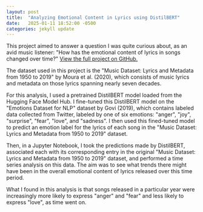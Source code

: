 ```yaml
---
layout: post
title:  "Analyzing Emotional Content in Lyrics using DistilBERT"
date:   2025-01-11 18:52:00 -0500
categories: jekyll update
---
```


This project aimed to answer a question I was quite curious about, as an avid music listener: "How has the emotional content of lyrics in songs changed over time?" [View the full project on GitHub.](https://github.com/LeenKharboutli/lyric-emotion-analysis)

The dataset used in this project is the "Music Dataset: Lyrics and Metadata from 1950 to 2019" by Moura et al. (2020), which consists of music lyrics and metadata on those lyrics spanning nearly seven decades.

For this analysis, I used a pretrained DistilBERT model loaded from the Hugging Face Model Hub. I fine-tuned this DistilBERT model on the "Emotions Dataset for NLP" dataset by Govi (2019), which contains labeled data collected from Twitter, labeled by one of six emotions: "anger", "joy", "surprise", "fear", "love", and "sadness". I then used this fined-tuned model to predict an emotion label for the lyrics of each song in the "Music Dataset: Lyrics and Metadata from 1950 to 2019" dataset.

Then, in a Jupyter Notebook, I took the predictions made by DistilBERT, associated each with its corresponding entry in the original "Music Dataset: Lyrics and Metadata from 1950 to 2019" dataset, and performed a time series analysis on this data. The aim was to see what trends there might have been in the overall emotional content of lyrics released over this time period.

What I found in this analysis is that songs released in a particular year were increasingly more likely to express "anger" and "fear" and less likely to express "love", as time went on.


